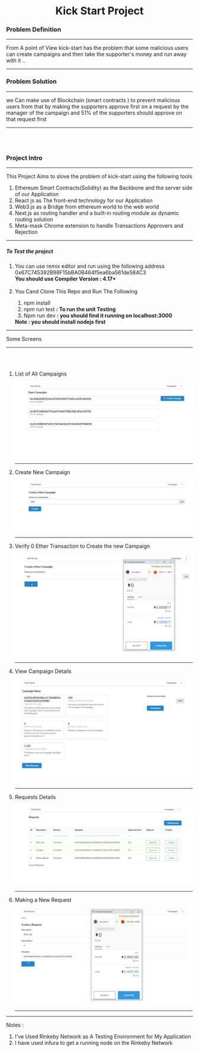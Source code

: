 <h1 style = "text-align:center;">Kick Start Project</h1>
<h3>Problem Definition</h3>
<hr>
<p>From A point of View kick-start has the problem that some malicious users can create campaigns and then take the supporter's money and run away with it ..</p>
<hr>
<h3>Problem Solution</h3>
<hr>
we Can make use of Blockchain (smart contracts ) to prevent malicious users from that by making the supporters approve first on a request by the manager of the campaign and 51% of the supporters should approve on that request first
<hr>
<br>
<br>
<h3>Project Intro</h3>
<hr>
This Project Aims to slove the problem of kick-start using the following tools 
<ol>
<li>Ethereum Smart Contracts(Solidity) as the Backbone and the server side of our Application</li>
<li>React js as The front-end technology for our Application</li>
<li>Web3.js as a Bridge from ethereum world to the web world</li>
<li>Next.js as routing handler and a built-in routing module as dynamic routing solution</li>
<li>Meta-mask Chrome extension to handle Transactions Approvers and Rejection</li>
</ol>

<hr>
<h5>To Test the project</h5>
<ol><li>You can use remix editor and run using the following address <br> 
0x67C745392B98F15bBA0B464f5ea6ba561de584C3
<br>
<b>You should use Compiler Version : 4.17+</b>
</li>
<br>
<li>You Cand Clone This Repo and Run The Following</li>
<ol><li>npm install</li>
<li>npm run test <b>: To run the unit Testing</b>
<li>Npm run dev <b>: you should find it running on localhost:3000</b></li></li>
</ol>
<b>Note : you should install nodejs first</b>
</ol>

<hr>
Some Screens
<br>
<hr>
<br>
<br>
<ol><li>
<p>List of All Campaigns</p><img src="https://github.com/AmrAlaaYassen/Kick-Start-Blockchain/blob/master/no1.jpg">
    <hr>
</li>
<li>
<p>Create New Campaign</p>
<img src="https://github.com/AmrAlaaYassen/Kick-Start-Blockchain/blob/master/no2.jpg"/><hr></li>

<li>
    <p>Verify 0 Ether Transaction to Create the new Campaign</p>
    <img src="https://github.com/AmrAlaaYassen/Kick-Start-Blockchain/blob/master/no3.jpg">
    <hr>
</li>

<li>
    <p>View Campaign Details</p>
    <img src="https://github.com/AmrAlaaYassen/Kick-Start-Blockchain/blob/master/no4.jpg">
    <hr>
</li>

<li>
    <p>Requests Details</p>
    <img src="https://github.com/AmrAlaaYassen/Kick-Start-Blockchain/blob/master/no6.jpg">
    <hr>
</li>

<li>
    <p>Making a New Request</p>
    <img src="https://github.com/AmrAlaaYassen/Kick-Start-Blockchain/blob/master/no5.jpg">
    <hr>
</li>
</ol>

<hr>

Notes :
<ol><li>
I've Used Rinkeby Network as  A Testing Environment for My Application</li>

<li>I have used infura to get a running node on the Rinkeby Network</li></ol>

